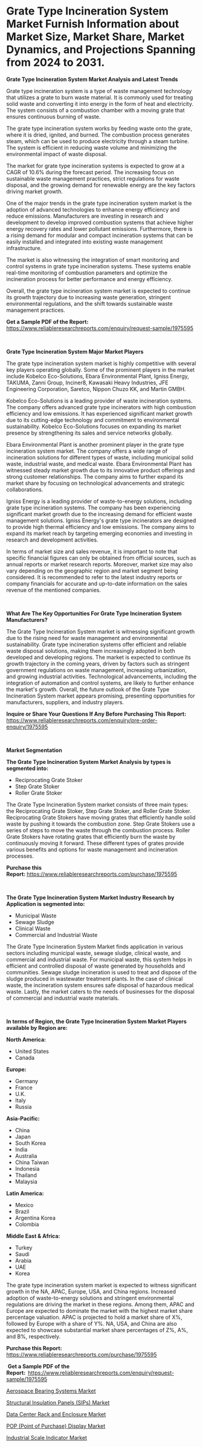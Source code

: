 <p><h1>Grate Type Incineration System Market Furnish Information about Market Size, Market Share, Market Dynamics, and Projections Spanning from 2024 to 2031.</h1></p><p><strong>Grate Type Incineration System Market Analysis and Latest Trends</strong></p>
<p><p>Grate type incineration system is a type of waste management technology that utilizes a grate to burn waste material. It is commonly used for treating solid waste and converting it into energy in the form of heat and electricity. The system consists of a combustion chamber with a moving grate that ensures continuous burning of waste.</p><p>The grate type incineration system works by feeding waste onto the grate, where it is dried, ignited, and burned. The combustion process generates steam, which can be used to produce electricity through a steam turbine. The system is efficient in reducing waste volume and minimizing the environmental impact of waste disposal.</p><p>The market for grate type incineration systems is expected to grow at a CAGR of 10.6% during the forecast period. The increasing focus on sustainable waste management practices, strict regulations for waste disposal, and the growing demand for renewable energy are the key factors driving market growth.</p><p>One of the major trends in the grate type incineration system market is the adoption of advanced technologies to enhance energy efficiency and reduce emissions. Manufacturers are investing in research and development to develop improved combustion systems that achieve higher energy recovery rates and lower pollutant emissions. Furthermore, there is a rising demand for modular and compact incineration systems that can be easily installed and integrated into existing waste management infrastructure.</p><p>The market is also witnessing the integration of smart monitoring and control systems in grate type incineration systems. These systems enable real-time monitoring of combustion parameters and optimize the incineration process for better performance and energy efficiency.</p><p>Overall, the grate type incineration system market is expected to continue its growth trajectory due to increasing waste generation, stringent environmental regulations, and the shift towards sustainable waste management practices.</p></p>
<p><strong>Get a Sample PDF of the Report:&nbsp;</strong> <a href="https://www.reliableresearchreports.com/enquiry/request-sample/1975595">https://www.reliableresearchreports.com/enquiry/request-sample/1975595</a></p>
<p>&nbsp;</p>
<p><strong>Grate Type Incineration System Major Market Players</strong></p>
<p><p>The grate type incineration system market is highly competitive with several key players operating globally. Some of the prominent players in the market include Kobelco Eco-Solutions, Ebara Environmental Plant, Igniss Energy, TAKUMA, Zanni Group, Inciner8, Kawasaki Heavy Industries, JFE Engineering Corporation, Saretсo, Nippon Chuzo KK, and Martin GMBH.</p><p>Kobelco Eco-Solutions is a leading provider of waste incineration systems. The company offers advanced grate type incinerators with high combustion efficiency and low emissions. It has experienced significant market growth due to its cutting-edge technology and commitment to environmental sustainability. Kobelco Eco-Solutions focuses on expanding its market presence by strengthening its sales and service networks globally.</p><p>Ebara Environmental Plant is another prominent player in the grate type incineration system market. The company offers a wide range of incineration solutions for different types of waste, including municipal solid waste, industrial waste, and medical waste. Ebara Environmental Plant has witnessed steady market growth due to its innovative product offerings and strong customer relationships. The company aims to further expand its market share by focusing on technological advancements and strategic collaborations.</p><p>Igniss Energy is a leading provider of waste-to-energy solutions, including grate type incineration systems. The company has been experiencing significant market growth due to the increasing demand for efficient waste management solutions. Igniss Energy's grate type incinerators are designed to provide high thermal efficiency and low emissions. The company aims to expand its market reach by targeting emerging economies and investing in research and development activities.</p><p>In terms of market size and sales revenue, it is important to note that specific financial figures can only be obtained from official sources, such as annual reports or market research reports. Moreover, market size may also vary depending on the geographic region and market segment being considered. It is recommended to refer to the latest industry reports or company financials for accurate and up-to-date information on the sales revenue of the mentioned companies.</p></p>
<p>&nbsp;</p>
<p><strong>What Are The Key Opportunities For Grate Type Incineration System Manufacturers?</strong></p>
<p><p>The Grate Type Incineration System market is witnessing significant growth due to the rising need for waste management and environmental sustainability. Grate type incineration systems offer efficient and reliable waste disposal solutions, making them increasingly adopted in both developed and developing regions. The market is expected to continue its growth trajectory in the coming years, driven by factors such as stringent government regulations on waste management, increasing urbanization, and growing industrial activities. Technological advancements, including the integration of automation and control systems, are likely to further enhance the market's growth. Overall, the future outlook of the Grate Type Incineration System market appears promising, presenting opportunities for manufacturers, suppliers, and industry players.</p></p>
<p><strong>Inquire or Share Your Questions If Any Before Purchasing This Report:</strong> <a href="https://www.reliableresearchreports.com/enquiry/pre-order-enquiry/1975595">https://www.reliableresearchreports.com/enquiry/pre-order-enquiry/1975595</a></p>
<p>&nbsp;</p>
<p><strong>Market Segmentation</strong></p>
<p><strong>The Grate Type Incineration System Market Analysis by types is segmented into:</strong></p>
<p><ul><li>Reciprocating Grate Stoker</li><li>Step Grate Stoker</li><li>Roller Grate Stoker</li></ul></p>
<p><p>The Grate Type Incineration System market consists of three main types: the Reciprocating Grate Stoker, Step Grate Stoker, and Roller Grate Stoker. Reciprocating Grate Stokers have moving grates that efficiently handle solid waste by pushing it towards the combustion zone. Step Grate Stokers use a series of steps to move the waste through the combustion process. Roller Grate Stokers have rotating grates that efficiently burn the waste by continuously moving it forward. These different types of grates provide various benefits and options for waste management and incineration processes.</p></p>
<p><strong>Purchase this Report:&nbsp;</strong><a href="https://www.reliableresearchreports.com/purchase/1975595">https://www.reliableresearchreports.com/purchase/1975595</a></p>
<p>&nbsp;</p>
<p><strong>The Grate Type Incineration System Market Industry Research by Application is segmented into:</strong></p>
<p><ul><li>Municipal Waste</li><li>Sewage Sludge</li><li>Clinical Waste</li><li>Commercial and Industrial Waste</li></ul></p>
<p><p>The Grate Type Incineration System Market finds application in various sectors including municipal waste, sewage sludge, clinical waste, and commercial and industrial waste. For municipal waste, this system helps in efficient and controlled disposal of waste generated by households and communities. Sewage sludge incineration is used to treat and dispose of the sludge produced in wastewater treatment plants. In the case of clinical waste, the incineration system ensures safe disposal of hazardous medical waste. Lastly, the market caters to the needs of businesses for the disposal of commercial and industrial waste materials.</p></p>
<p>&nbsp;</p>
<p><strong>In terms of Region, the Grate Type Incineration System Market Players available by Region are:</strong></p>
<p>
    <p> <strong> North America: </strong>
        <ul>
            <li>United States</li>
            <li>Canada</li>
        </ul>
        </p> 
    <p> <strong> Europe: </strong>
        <ul>
            <li>Germany</li>
            <li>France</li>
            <li>U.K.</li>
            <li>Italy</li>
            <li>Russia</li>
        </ul>
        </p> 
    <p> <strong> Asia-Pacific: </strong>
        <ul>
            <li>China</li>
            <li>Japan</li>
            <li>South Korea</li>
            <li>India</li>
            <li>Australia</li>
            <li>China Taiwan</li>
            <li>Indonesia</li>
            <li>Thailand</li>
            <li>Malaysia</li>
        </ul>
        </p> 
    <p> <strong> Latin America: </strong>
        <ul>
            <li>Mexico</li>
            <li>Brazil</li>
            <li>Argentina Korea</li>
            <li>Colombia</li>
        </ul>
        </p> 
    <p> <strong> Middle East & Africa: </strong>
        <ul>
            <li>Turkey</li>
            <li>Saudi</li>
            <li>Arabia</li>
            <li>UAE</li>
            <li>Korea</li>
        </ul>
    </p>
    </p>
<p><p>The grate type incineration system market is expected to witness significant growth in the NA, APAC, Europe, USA, and China regions. Increased adoption of waste-to-energy solutions and stringent environmental regulations are driving the market in these regions. Among them, APAC and Europe are expected to dominate the market with the highest market share percentage valuation. APAC is projected to hold a market share of X%, followed by Europe with a share of Y%. NA, USA, and China are also expected to showcase substantial market share percentages of Z%, A%, and B%, respectively.</p></p>
<p><strong>Purchase this Report: </strong><a href="https://www.reliableresearchreports.com/purchase/1975595">https://www.reliableresearchreports.com/purchase/1975595</a></p>
<p>&nbsp;<strong>Get a Sample PDF of the Report:&nbsp;&nbsp;</strong><a href="https://www.reliableresearchreports.com/enquiry/request-sample/1975595">https://www.reliableresearchreports.com/enquiry/request-sample/1975595</a></p>
<p><strong></strong></p>
<p><p><a href="https://github.com/Chiragrp24/Market-Research-Report-List-2/blob/main/aerospace-bearing-systems-market.md">Aerospace Bearing Systems Market</a></p><p><a href="https://github.com/Chiragrp23/Market-Research-Report-List-2/blob/main/structural-insulation-panels-sips-market.md">Structural Insulation Panels (SIPs) Market</a></p><p><a href="https://github.com/Chiragrp22/Market-Research-Report-List-2/blob/main/data-center-rack-and-enclosure-market.md">Data Center Rack and Enclosure Market</a></p><p><a href="https://github.com/ChiragRp1/Market-Research-Report-List-2/blob/main/pop-point-of-purchase-display-market.md">POP (Point of Purchase) Display Market</a></p><p><a href="https://github.com/ChiragRP21/Market-Research-Report-List-2/blob/main/industrial-scale-indicator-market.md">Industrial Scale Indicator Market</a></p></p>